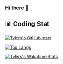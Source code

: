 ### Hi there 👋

<!--
**TylerB890/tylerb890** is a ✨ _special_ ✨ repository because its `README.md` (this file) appears on your GitHub profile.

Here are some ideas to get you started:

- 🔭 I’m currently working on ...
- 🌱 I’m currently learning ...
- 👯 I’m looking to collaborate on ...
- 🤔 I’m looking for help with ...
- 💬 Ask me about ...
- 📫 How to reach me: ...
- 😄 Pronouns: ...
- ⚡ Fun fact: ...
-->

## 📊 Coding Stat

[![Tylers's GitHub stats](https://github-readme-stats.vercel.app/api?username=tylerb890&show_icons=true&theme=synthwave)](https://tylerb890.github.io/)

[![Top Langs](https://github-readme-stats.vercel.app/api/top-langs/?username=tylerb890&theme=synthwave)](https://tylerb890.github.io/)

[![Tylers's Wakatime Stats](https://github-readme-stats.vercel.app/api/wakatime?username=tylerb890&layout=compact&theme=synthwave&v=2)](https://tylerb890.github.io/)
